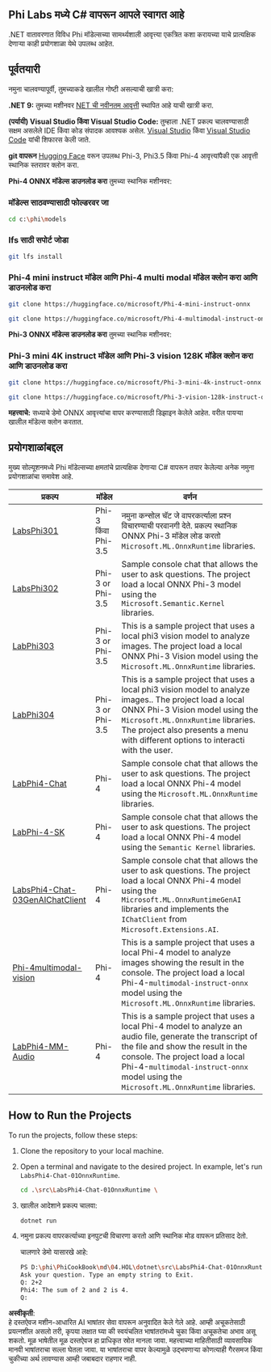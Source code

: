## Phi Labs मध्ये C# वापरून आपले स्वागत आहे

.NET वातावरणात विविध Phi मॉडेल्सच्या सामर्थ्यशाली आवृत्त्या एकत्रित कशा करायच्या याचे प्रात्यक्षिक देणाऱ्या काही प्रयोगशाळा येथे उपलब्ध आहेत.

## पूर्वतयारी

नमुना चालवण्यापूर्वी, तुमच्याकडे खालील गोष्टी असल्याची खात्री करा:

**.NET 9:** तुमच्या मशीनवर [NET ची नवीनतम आवृत्ती](https://dotnet.microsoft.com/download/dotnet?WT.mc_id=aiml-137032-kinfeylo) स्थापित आहे याची खात्री करा.

**(पर्यायी) Visual Studio किंवा Visual Studio Code:** तुम्हाला .NET प्रकल्प चालवण्यासाठी सक्षम असलेले IDE किंवा कोड संपादक आवश्यक असेल. [Visual Studio](https://visualstudio.microsoft.com?WT.mc_id=aiml-137032-kinfeylo) किंवा [Visual Studio Code](https://code.visualstudio.com?WT.mc_id=aiml-137032-kinfeylo) यांची शिफारस केली जाते.

**git वापरून** [Hugging Face](https://huggingface.co/collections/lokinfey/phi-4-family-679c6f234061a1ab60f5547c) वरून उपलब्ध Phi-3, Phi3.5 किंवा Phi-4 आवृत्त्यांपैकी एक आवृत्ती स्थानिक स्तरावर क्लोन करा.

**Phi-4 ONNX मॉडेल्स डाउनलोड करा** तुमच्या स्थानिक मशीनवर:

### मॉडेल्स साठवण्यासाठी फोल्डरवर जा

```bash
cd c:\phi\models
```

### lfs साठी सपोर्ट जोडा

```bash
git lfs install 
```

### Phi-4 mini instruct मॉडेल आणि Phi-4 multi modal मॉडेल क्लोन करा आणि डाउनलोड करा

```bash
git clone https://huggingface.co/microsoft/Phi-4-mini-instruct-onnx

git clone https://huggingface.co/microsoft/Phi-4-multimodal-instruct-onnx
```

**Phi-3 ONNX मॉडेल्स डाउनलोड करा** तुमच्या स्थानिक मशीनवर:

### Phi-3 mini 4K instruct मॉडेल आणि Phi-3 vision 128K मॉडेल क्लोन करा आणि डाउनलोड करा

```bash
git clone https://huggingface.co/microsoft/Phi-3-mini-4k-instruct-onnx

git clone https://huggingface.co/microsoft/Phi-3-vision-128k-instruct-onnx-cpu
```

**महत्त्वाचे:** सध्याचे डेमो ONNX आवृत्त्यांचा वापर करण्यासाठी डिझाइन केलेले आहेत. वरील पायऱ्या खालील मॉडेल्स क्लोन करतात.

## प्रयोगशाळांबद्दल

मुख्य सोल्यूशनमध्ये Phi मॉडेल्सच्या क्षमतांचे प्रात्यक्षिक देणाऱ्या C# वापरून तयार केलेल्या अनेक नमुना प्रयोगशाळांचा समावेश आहे.

| प्रकल्प | मॉडेल | वर्णन |
| ------------ | -----------| ----------- |
| [LabsPhi301](../../../../../md/04.HOL/dotnet/src/LabsPhi301) | Phi-3 किंवा Phi-3.5 | नमुना कन्सोल चॅट जे वापरकर्त्याला प्रश्न विचारण्याची परवानगी देते. प्रकल्प स्थानिक ONNX Phi-3 मॉडेल लोड करतो `Microsoft.ML.OnnxRuntime` libraries. |
| [LabsPhi302](../../../../../md/04.HOL/dotnet/src/LabsPhi302) | Phi-3 or Phi-3.5 | Sample console chat that allows the user to ask questions. The project load a local ONNX Phi-3 model using the `Microsoft.Semantic.Kernel` libraries. |
| [LabPhi303](../../../../../md/04.HOL/dotnet/src/LabsPhi303) | Phi-3 or Phi-3.5 | This is a sample project that uses a local phi3 vision model to analyze images. The project load a local ONNX Phi-3 Vision model using the `Microsoft.ML.OnnxRuntime` libraries. |
| [LabPhi304](../../../../../md/04.HOL/dotnet/src/LabsPhi304) | Phi-3 or Phi-3.5 | This is a sample project that uses a local phi3 vision model to analyze images.. The project load a local ONNX Phi-3 Vision model using the `Microsoft.ML.OnnxRuntime` libraries. The project also presents a menu with different options to interacti with the user. | 
| [LabPhi4-Chat](../../../../../md/04.HOL/dotnet/src/LabsPhi4-Chat-01OnnxRuntime) | Phi-4 | Sample console chat that allows the user to ask questions. The project load a local ONNX Phi-4 model using the `Microsoft.ML.OnnxRuntime` libraries. |
| [LabPhi-4-SK](../../../../../md/04.HOL/dotnet/src/LabsPhi4-Chat-02SK) | Phi-4 | Sample console chat that allows the user to ask questions. The project load a local ONNX Phi-4 model using the `Semantic Kernel` libraries. |
| [LabsPhi4-Chat-03GenAIChatClient](../../../../../md/04.HOL/dotnet/src/LabsPhi4-Chat-03GenAIChatClient) | Phi-4 | Sample console chat that allows the user to ask questions. The project load a local ONNX Phi-4 model using the `Microsoft.ML.OnnxRuntimeGenAI` libraries and implements the `IChatClient` from `Microsoft.Extensions.AI`. |
| [Phi-4multimodal-vision](../../../../../md/04.HOL/dotnet/src/LabsPhi4-MultiModal-01Images) | Phi-4 | This is a sample project that uses a local Phi-4 model to analyze images showing the result in the console. The project load a local Phi-4-`multimodal-instruct-onnx` model using the `Microsoft.ML.OnnxRuntime` libraries. |
| [LabPhi4-MM-Audio](../../../../../md/04.HOL/dotnet/src/LabsPhi4-MultiModal-02Audio) | Phi-4 |This is a sample project that uses a local Phi-4 model to analyze an audio file, generate the transcript of the file and show the result in the console. The project load a local Phi-4-`multimodal-instruct-onnx` model using the `Microsoft.ML.OnnxRuntime` libraries. |

## How to Run the Projects

To run the projects, follow these steps:

1. Clone the repository to your local machine.

1. Open a terminal and navigate to the desired project. In example, let's run `LabsPhi4-Chat-01OnnxRuntime`.

    ```bash
    cd .\src\LabsPhi4-Chat-01OnnxRuntime \
    ```

1. खालील आदेशाने प्रकल्प चालवा:

    ```bash
    dotnet run
    ```

1. नमुना प्रकल्प वापरकर्त्याच्या इनपुटची विचारणा करतो आणि स्थानिक मोड वापरून प्रतिसाद देतो.

   चालणारे डेमो यासारखे आहे:

   ```bash
   PS D:\phi\PhiCookBook\md\04.HOL\dotnet\src\LabsPhi4-Chat-01OnnxRuntime> dotnet run
   Ask your question. Type an empty string to Exit.
   Q: 2+2
   Phi4: The sum of 2 and 2 is 4.
   Q:
   ```

**अस्वीकृती**:  
हे दस्तऐवज मशीन-आधारित AI भाषांतर सेवा वापरून अनुवादित केले गेले आहे. आम्ही अचूकतेसाठी प्रयत्नशील असलो तरी, कृपया लक्षात घ्या की स्वयंचलित भाषांतरांमध्ये चुका किंवा अचूकतेचा अभाव असू शकतो. मूळ भाषेतील मूळ दस्तऐवज हा प्राधिकृत स्रोत मानला जावा. महत्त्वाच्या माहितीसाठी व्यावसायिक मानवी भाषांतराचा सल्ला घेतला जावा. या भाषांतराचा वापर केल्यामुळे उद्भवणाऱ्या कोणत्याही गैरसमज किंवा चुकीच्या अर्थ लावण्यास आम्ही जबाबदार राहणार नाही.